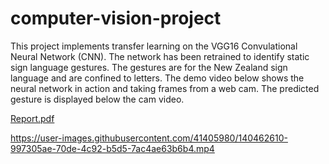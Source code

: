 # computer-vision-project

This project implements transfer learning on the VGG16 Convulational Neural Network (CNN). The network has been retrained to identify static sign language gestures. The gestures are for the New Zealand sign language and are confined to letters. The demo video below shows the neural network in action and taking frames from a web cam. The predicted gesture is displayed below the cam video. 

[Report.pdf](https://github.com/timhadler/computer-vision-project/files/7480913/Report.pdf)

https://user-images.githubusercontent.com/41405980/140462610-997305ae-70de-4c92-b5d5-7ac4ae63b6b4.mp4


